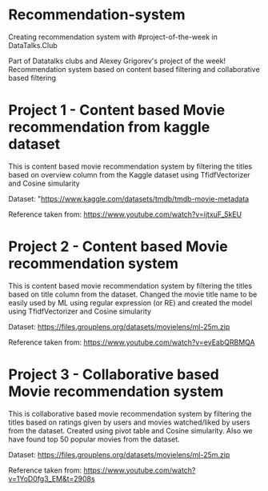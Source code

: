 # Recommendation-system
Creating recommendation system with #project-of-the-week in DataTalks.Club

Part of Datatalks clubs and Alexey Grigorev's project of the week!
Recommendation system based on content based filtering and collaborative based filtering

# Project 1 - Content based Movie recommendation from kaggle dataset
This is content based movie recommendation system by filtering the titles based on overview column from the Kaggle dataset using TfidfVectorizer and Cosine simularity

Dataset: "https://www.kaggle.com/datasets/tmdb/tmdb-movie-metadata

Reference taken from: https://www.youtube.com/watch?v=ijtxuF_5kEU
# Project 2 - Content based Movie recommendation system
This is content based movie recommendation system by filtering the titles based on title column from the dataset.
Changed the movie title name to be easily used by ML using regular expression (or RE) and created the model using TfidfVectorizer and Cosine simularity

Dataset: https://files.grouplens.org/datasets/movielens/ml-25m.zip

Reference taken from: https://www.youtube.com/watch?v=eyEabQRBMQA

# Project 3 - Collaborative based Movie recommendation system
This is collaborative based movie recommendation system by filtering the titles based on ratings given by users and movies watched/liked by users from the dataset.
Created using pivot table and Cosine simularity. Also we have found top 50 popular movies from the dataset. 

Dataset: https://files.grouplens.org/datasets/movielens/ml-25m.zip

Reference taken from: https://www.youtube.com/watch?v=1YoD0fg3_EM&t=2908s
